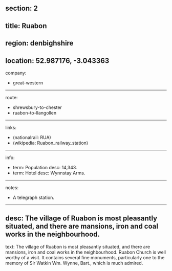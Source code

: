 section: 2
----
title: Ruabon
----
region: denbighshire
----
location: 52.987176, -3.043363
----
company:
- great-western
----
route:
- shrewsbury-to-chester
- ruabon-to-llangollen
----
links:
- (nationalrail: RUA)
- (wikipedia: Ruabon_railway_station)
----
info:
- term: Population
  desc: 14,343.
- term: Hotel
  desc: Wynnstay Arms.
----
notes:
- A telegraph station.
----
desc: The village of Ruabon is most pleasantly situated, and there are mansions, iron and coal works in the neighbourhood.
----
text: The village of Ruabon is most pleasantly situated, and there are mansions, iron and coal works in the neighbourhood. Ruabon Church is well worthy of a visit. It contains several fine monuments, particularly one to the memory of Sir Watkin Wm. Wynne, Bart., which is much admired.
